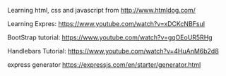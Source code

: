 Learning html, css and javascript from
 http://www.htmldog.com/

Learning Expres: https://www.youtube.com/watch?v=xDCKcNBFsuI


BootStrap tutorial: https://www.youtube.com/watch?v=gqOEoUR5RHg


Handlebars Tutorial: https://www.youtube.com/watch?v=4HuAnM6b2d8

express generator https://expressjs.com/en/starter/generator.html
